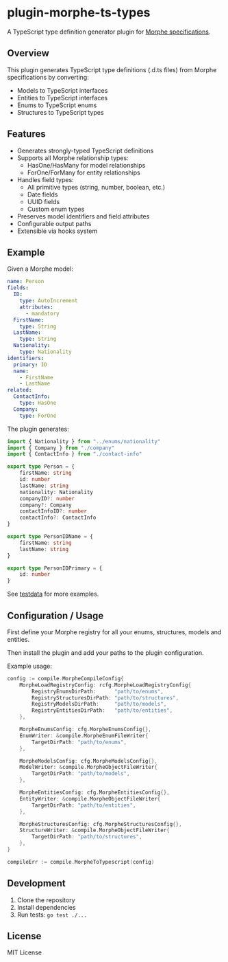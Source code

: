 # plugin-morphe-ts-types

A TypeScript type definition generator plugin for [Morphe specifications](https://github.com/kaloseia/morphe-spec).

## Overview

This plugin generates TypeScript type definitions (.d.ts files) from Morphe specifications by converting:

- Models to TypeScript interfaces
- Entities to TypeScript interfaces
- Enums to TypeScript enums
- Structures to TypeScript types

## Features

- Generates strongly-typed TypeScript definitions
- Supports all Morphe relationship types:
  - HasOne/HasMany for model relationships
  - ForOne/ForMany for entity relationships
- Handles field types:
  - All primitive types (string, number, boolean, etc.)
  - Date fields
  - UUID fields
  - Custom enum types
- Preserves model identifiers and field attributes
- Configurable output paths
- Extensible via hooks system

## Example

Given a Morphe model:

``` yaml
name: Person
fields:
  ID:
    type: AutoIncrement
    attributes:
      - mandatory
  FirstName:
    type: String
  LastName:
    type: String
  Nationality:
    type: Nationality
identifiers:
  primary: ID
  name:
    - FirstName
    - LastName
related:
  ContactInfo:
    type: HasOne
  Company:
    type: ForOne
```

The plugin generates:

``` typescript
import { Nationality } from "../enums/nationality"
import { Company } from "./company"
import { ContactInfo } from "./contact-info"

export type Person = {
	firstName: string
	id: number
	lastName: string
	nationality: Nationality
	companyID?: number
	company?: Company
	contactInfoID?: number
	contactInfo?: ContactInfo
}

export type PersonIDName = {
	firstName: string
	lastName: string
}

export type PersonIDPrimary = {
	id: number
}
```

See [testdata](https://github.com/kaloseia/plugin-morphe-ts-types/tree/main/testdata) for more examples.

## Configuration / Usage

First define your Morphe registry for all your enums, structures, models and entities.

Then install the plugin and add your paths to the plugin configuration.

Example usage:

``` go
config := compile.MorpheCompileConfig{
    MorpheLoadRegistryConfig: rcfg.MorpheLoadRegistryConfig{
        RegistryEnumsDirPath:      "path/to/enums",
        RegistryStructuresDirPath: "path/to/structures",
        RegistryModelsDirPath:     "path/to/models",
        RegistryEntitiesDirPath:   "path/to/entities",
    },

    MorpheEnumsConfig: cfg.MorpheEnumsConfig{},
    EnumWriter: &compile.MorpheEnumFileWriter{
        TargetDirPath: "path/to/enums",
    },

    MorpheModelsConfig: cfg.MorpheModelsConfig{},
    ModelWriter: &compile.MorpheObjectFileWriter{
        TargetDirPath: "path/to/models",
    },

    MorpheEntitiesConfig: cfg.MorpheEntitiesConfig{},
    EntityWriter: &compile.MorpheObjectFileWriter{
        TargetDirPath: "path/to/entities",
    },

    MorpheStructuresConfig: cfg.MorpheStructuresConfig{},
    StructureWriter: &compile.MorpheObjectFileWriter{
        TargetDirPath: "path/to/structures",
    },
}

compileErr := compile.MorpheToTypescript(config)
```

## Development

1. Clone the repository
2. Install dependencies
3. Run tests: `go test ./...`

## License

MIT License
